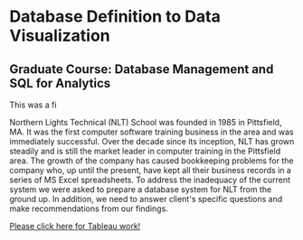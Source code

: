 # Database Definition to Data Visualization #
## Graduate Course: Database Management and SQL for Analytics ##

This was a fi

Northern Lights Technical (NLT) School was founded in 1985 in Pittsfield, MA. It was the first computer software training business in the area and was immediately successful. Over the decade since its inception, NLT has grown steadily and is still the market leader in computer training in the Pittsfield area. The growth of the company has caused bookkeeping problems for the company who, up until the present, have kept all their business records in a series of MS Excel spreadsheets. To address the inadequacy of the current system we were asked to prepare a database system for NLT from the ground up.  In addition, we need to answer client's specific questions and make recommendations from our findings.

<a href="https://public.tableau.com/profile/sagar8300#!/vizhome/Phase3-ClientSegment-Team7E_15939006760380/NorthernLightsTechnicalSchoolClientInsights">Please click here for Tableau work!</a>
